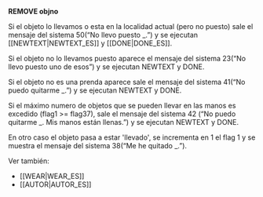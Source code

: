 **REMOVE objno**

Si el objeto lo llevamos o esta en la localidad actual (pero no puesto) sale el mensaje del sistema 50(“No llevo puesto _.”) y se ejecutan [[NEWTEXT|NEWTEXT_ES]] y [[DONE|DONE_ES]].

Si el objeto no lo llevamos puesto aparece el mensaje del sistema 23(“No llevo puesto uno de esos”) y se ejecutan NEWTEXT y DONE.

Si el objeto no es una prenda aparece sale el mensaje del sistema 41(“No puedo quitarme _.”) y se ejecutan NEWTEXT y DONE.

Si el máximo numero de objetos que se pueden llevar en las manos es excedido (flag1 >= flag37), sale el mensaje del sistema 42 (“No puedo quitarme _. Mis manos están llenas.”) y se ejecutan NEWTEXT y DONE.

En otro caso el objeto pasa a estar 'llevado', se incrementa en 1 el flag 1 y se muestra el mensaje del sistema 38(“Me he quitado _.”).

Ver también:

* [[WEAR|WEAR_ES]]
* [[AUTOR|AUTOR_ES]]